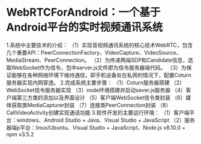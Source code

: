 # WebRTCForAndroid：一个基于Android平台的实时视频通讯系统
1.系统中主要技术的介绍：
（1）实现音视频通讯系统的核心技术WebRTC，包含几个重要API：PeerConnectionFactory、VideoCapture、VideoSource、MediaStream、PeerConnection。
（2）为传递两端SDP和Candidate信息，选取WebSocket作为信令，包中server.js文件即为信令服务器端代码。
（3）为保证能够在各种网络环境下维持通信，即手机设备处在私网的情况下，配置Coturn服务器实现内网穿透。
2.完成系统主要步骤：
（1）Coturn服务器搭建
（2）WebSocket信令服务器实现
（3）node环境搭建并启动sever.js服务器
（4）客户端第三方类的添加以及界面设计
（5）客户端WebSocket信令类封装
（6）媒体获取类MediaCapturer封装
（7）连接类PeerConnection封装
（8）CallVideoActivity创建实现通话功能
3.软件开发的主要运行环境：
（1）客户端平台：windows、Android Studio + Java、Visual Studio + JavaScript
（2）服务器端p平台：linux/Ubuntu、Visual Studio + JavaScript、Node.js v8.10.0 + npm v3.5.2
